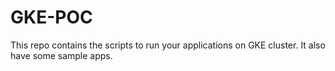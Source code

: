 # GKE-POC
This repo contains the scripts to run your applications on GKE cluster. It also have some sample apps.
